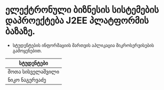 
# ელექტრონული ბიზნესის სისტემების დაპროექტება J2EE პლატფორმის ბაზაზე.

* სტუდენტების ინფორმაციის მართვის აპლიკაცია მიკროსერვისების გამოყენებით.

| **სტუდენტები**    |
|-------------------|
| შოთა სისველაშვილი |
| ნიკო ნაგერვაძე    |



